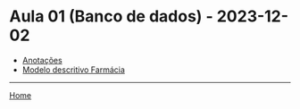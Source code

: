 # Aula 01 (Banco de dados) - 2023-12-02



- [Anotações](anotacoes.md)
- [Modelo descritivo Farmácia](modelo_descritivo_farmacia.md)



------------

[Home](../README.md) 